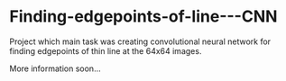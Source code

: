 # Finding-edgepoints-of-line---CNN
Project which main task was creating convolutional neural network for finding edgepoints of thin line at the 64x64 images.

More information soon...
